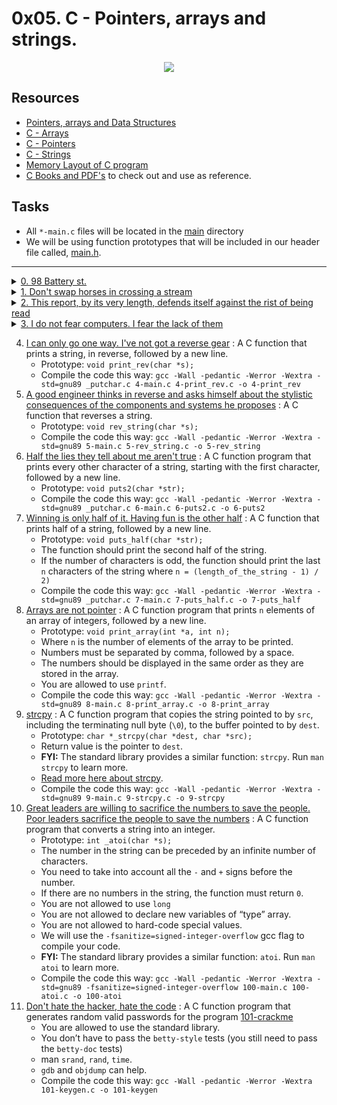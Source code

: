# 0x05. C - Pointers, arrays and strings.

<p align="center">
  <img src="https://i.postimg.cc/dtJkkJV9/pointers.jpg">
</p>

## Resources

- [Pointers, arrays and Data Structures](https://gr00t.notion.site/Gr00t-s-C-Notes-94d170461cb7410fa110c998bd10ec03)
- [C - Arrays](https://www.tutorialspoint.com/cprogramming/c_arrays.htm)
- [C - Pointers](https://www.tutorialspoint.com/cprogramming/c_pointers.htm)
- [C - Strings](https://www.tutorialspoint.com/cprogramming/c_strings.htm)
- [Memory Layout of C program](https://aticleworld.com/memory-layout-of-c-program/)
- [C Books and PDF's](../references) to check out and use as reference.

## Tasks

- All `*-main.c` files will be located in the [main](./main) directory
- We will be using function prototypes that will be included in our header file called, [main.h](./main.h).

---

<details>
<summary><a href="./0-reset_to_98.c">0. 98 Battery st.</a></summary><br>

<a href='https://postimages.org/' target='_blank'><img src='https://i.postimg.cc/MTRnHM0y/image.png' border='0' alt='image'/></a>

- Compile this way: `gcc -Wall -pedantic -Werror -Wextra -std=gnu89 main/0-main.c 0-reset_to_98.c -o 0-98`

</details>

<details>
<summary><a href="./1-swap.c">1. Don't swap horses in crossing a stream</a></summary><br>

<a href='https://postimages.org/' target='_blank'><img src='https://i.postimg.cc/tggtCWJG/image.png' border='0' alt='image'/></a>

- Compile this way: `gcc -Wall -pedantic -Werror -Wextra -std=gnu89 main/1-main.c 1-swap.c -o 1-swap`

</details>

<details>
<summary><a href="./2-strlen.c">2. This report, by its very length, defends itself against the rist of being read</a></summary><br>

<a href='https://postimages.org/' target='_blank'><img src='https://i.postimg.cc/Rh2YDDrS/image.png' border='0' alt='image'/></a>

- Compile this way: `gcc -Wall -pedantic -Werror -Wextra -std=gnu89 main/2-main.c 2-strlen.c -o 2-strlen`

</details>

<details>
<summary><a href="./3-puts.c">3. I do not fear computers. I fear the lack of them</a></summary><br>

<a href='https://postimages.org/' target='_blank'><img src='https://i.postimg.cc/m2m5Fkp3/image.png' border='0' alt='image'/></a>

- Compile this way: `gcc -Wall -pedantic -Werror -Wextra -std=gnu89 _putchar.c main/3-main.c 3-puts.c -o 3-puts`

</details>

4. [I can only go one way. I've not got a reverse gear](./4-print_rev.c) : A C function that prints a string, in reverse, followed by a new line.
	- Prototype: `void print_rev(char *s);`
	- Compile the code this way: `gcc -Wall -pedantic -Werror -Wextra -std=gnu89 _putchar.c 4-main.c 4-print_rev.c -o 4-print_rev`
5. [A good engineer thinks in reverse and asks himself about the stylistic consequences of the components and systems he proposes](./5-rev_string.c) : A C function that reverses a string.
	- Prototype: `void rev_string(char *s);`
	- Compile the code this way: `gcc -Wall -pedantic -Werror -Wextra -std=gnu89 5-main.c 5-rev_string.c -o 5-rev_string`
6. [Half the lies they tell about me aren't true](./6-puts2.c) : A C function program that prints every other character of a string, starting with the first character, followed by a new line.
	- Prototype: `void puts2(char *str);`
	- Compile the code this way: `gcc -Wall -pedantic -Werror -Wextra -std=gnu89 _putchar.c 6-main.c 6-puts2.c -o 6-puts2`
7. [Winning is only half of it. Having fun is the other half](./7-puts_half.c) : A C function that prints half of a string, followed by a new line.
	- Prototype: `void puts_half(char *str);`
	- The function should print the second half of the string.
	- If the number of characters is odd, the function should print the last `n` characters of the string where `n = (length_of_the_string - 1) / 2)`
	- Compile the code this way: `gcc -Wall -pedantic -Werror -Wextra -std=gnu89 _putchar.c 7-main.c 7-puts_half.c -o 7-puts_half`
8. [Arrays are not pointer](./8-print_array.c) : A C function program that prints `n` elements of an array of integers, followed by a new line.
	- Prototype: `void print_array(int *a, int n);`
	- Where `n` is the number of elements of the array to be printed.
	- Numbers must be separated by comma, followed by a space.
	- The numbers should be displayed in the same order as they are stored in the array.
	- You are allowed to use `printf`.
	- Compile the code this way: `gcc -Wall -pedantic -Werror -Wextra -std=gnu89 8-main.c 8-print_array.c -o 8-print_array`
9. [strcpy](./9-strcpy.c) : A C function program that copies the string pointed to by `src`, including the terminating null byte (`\0`), to the buffer pointed to by `dest`.
	- Prototype: `char *_strcpy(char *dest, char *src);`
	- Return value is the pointer to `dest`.
	- **FYI:** The standard library provides a similar function: `strcpy`. Run `man strcpy` to learn more.
	- [Read more here about strcpy](https://www.holbertonschool.com/coding-resource-strcpy-in-c).
	- Compile the code this way: `gcc -Wall -pedantic -Werror -Wextra -std=gnu89 9-main.c 9-strcpy.c -o 9-strcpy`
10. [Great leaders are willing to sacrifice the numbers to save the people. Poor leaders sacrifice the people to save the numbers](./100-atoi.c) : A C function program that converts a string into an integer.
	- Prototype: `int _atoi(char *s);`
	- The number in the string can be preceded by an infinite number of characters.
	- You need to take into account all the `-` and `+` signs before the number.
	- If there are no numbers in the string, the function must return `0`.
	- You are not allowed to use `long`
	- You are not allowed to declare new variables of “type” array.
	- You are not allowed to hard-code special values.
	- We will use the `-fsanitize=signed-integer-overflow` gcc flag to compile your code.
	- **FYI:** The standard library provides a similar function: `atoi`. Run `man atoi` to learn more.
	- Compile the code this way: `gcc -Wall -pedantic -Werror -Wextra -std=gnu89 -fsanitize=signed-integer-overflow 100-main.c 100-atoi.c -o 100-atoi`
11. [Don't hate the hacker, hate the code](./101-keygen.c) : A C function program that generates random valid passwords for the program [101-crackme](https://github.com/holbertonschool/0x04.c)
	- You are allowed to use the standard library.
	- You don’t have to pass the `betty-style` tests (you still need to pass the `betty-doc` tests)
	- man `srand`, `rand`, `time`.
	- `gdb` and `objdump` can help.
	- Compile the code this way: `gcc -Wall -pedantic -Werror -Wextra 101-keygen.c -o 101-keygen`
